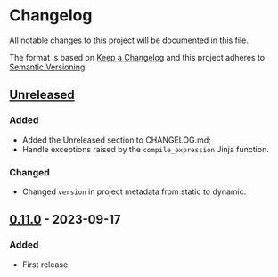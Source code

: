 # Changelog

All notable changes to this project will be documented in this file.

The format is based on [Keep a Changelog](http://keepachangelog.com/) and this project adheres to [Semantic Versioning](http://semver.org/).

## [Unreleased]

### Added

- Added the Unreleased section to CHANGELOG.md;
- Handle exceptions raised by the `compile_expression` Jinja function.

### Changed

- Changed `version` in project metadata from static to dynamic.

## [0.11.0] - 2023-09-17

### Added

- First release.

[unreleased]: https://github.com/nuncard/tfadm/compare/v0.11.0...dev
[0.11.0]: https://github.com/nuncard/tfadm/releases/tag/v0.11.0
